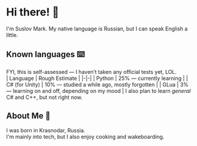# Hi there! 👋  
I'm Suslov Mark. My native language is Russian, but I can speak English a little.
## Known languages ⌨️
FYI, this is self-assessed — I haven’t taken any official tests yet, LOL.  
| Language | Rough Estimate |
|-|-|
| Python | 25% — currently learning |
| C# (for Unity) | 10% — studied a while ago, mostly forgotten |
| GLua | 3% — learning on and off, depending on my mood |
I also plan to learn *general* C# and C++, but not right now.
## About Me 🙂
I was born in Krasnodar, Russia.  
I'm mainly into tech, but I also enjoy cooking and wakeboarding.
